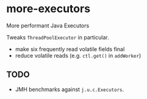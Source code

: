 # more-executors
More performant Java Executors

Tweaks `ThreadPoolExecutor` in particular.

* make six frequently read volatile fields final
* reduce volatile reads (e.g. `ctl.get()` in `addWorker`)

## TODO
* JMH benchmarks against `j.u.c.Executors`.
